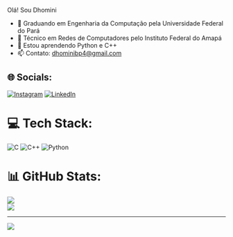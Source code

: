 Olá! Sou Dhomini

<!--
**dhominicx/dhominicx** is a ✨ _special_ ✨ repository because its `README.md` (this file) appears on your GitHub profile.

Here are some ideas to get you started:

- 🔭 I’m currently working on ...
- 🌱 I’m currently learning ...
- 👯 I’m looking to collaborate on ...
- 🤔 I’m looking for help with ...
- 💬 Ask me about ...
- 📫 How to reach me: ...
- 😄 Pronouns: ...
- ⚡ Fun fact: ...
-->
- 🔭 Graduando em Engenharia da Computação pela Universidade Federal do Pará
- 🔭 Técnico em Redes de Computadores pelo Instituto Federal do Amapá
- 🌱 Estou aprendendo Python e C++
- 📫 Contato: dhominibp4@gmail.com


## 🌐 Socials:
[![Instagram](https://img.shields.io/badge/Instagram-%23E4405F.svg?logo=Instagram&logoColor=white)](https://instagram.com/dhominicx4) [![LinkedIn](https://img.shields.io/badge/LinkedIn-%230077B5.svg?logo=linkedin&logoColor=white)](https://linkedin.com/in/dhomini-bezerra-picanço-456270192) 

# 💻 Tech Stack:
![C](https://img.shields.io/badge/c-%2300599C.svg?style=for-the-badge&logo=c&logoColor=white) ![C++](https://img.shields.io/badge/c++-%2300599C.svg?style=for-the-badge&logo=c%2B%2B&logoColor=white) ![Python](https://img.shields.io/badge/python-3670A0?style=for-the-badge&logo=python&logoColor=ffdd54)
# 📊 GitHub Stats:
![](https://github-readme-stats.vercel.app/api?username=dhominicx&theme=dark&hide_border=false&include_all_commits=false&count_private=false)<br/>
![](https://github-readme-stats.vercel.app/api/top-langs/?username=dhominicx&theme=dark&hide_border=false&include_all_commits=false&count_private=false&layout=compact)

---
[![](https://visitcount.itsvg.in/api?id=dhominicx&icon=0&color=0)](https://visitcount.itsvg.in)

<!-- Proudly created with GPRM ( https://gprm.itsvg.in ) -->
